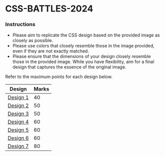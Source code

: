 # CSS-BATTLES-2024

### Instructions
- Please aim to replicate the CSS design based on the provided image as closely as possible.
- Please use colors that closely resemble those in the image provided, even if they are not exactly matched.
- Please ensure that the dimensions of your design closely resemble those in the provided image. While you have flexibility, aim for a final design that captures the essence of the original image.
  

Refer to the maximum points for each design below.

|Design| Marks |
|--|--|
| [Design 1](./d1.png) | 40 |
|[Design 2](./d2.jpg)| 50 |
|[Design 3](./d3.jpg)  | 50 |
|[Design 4](./d4.jpg)  | 60 |
|[Design 5](./d5.jpg)  | 60 |
| [Design 6](./d6.png) | 60 |
| [Design 7](./d7.png) | 80 |
